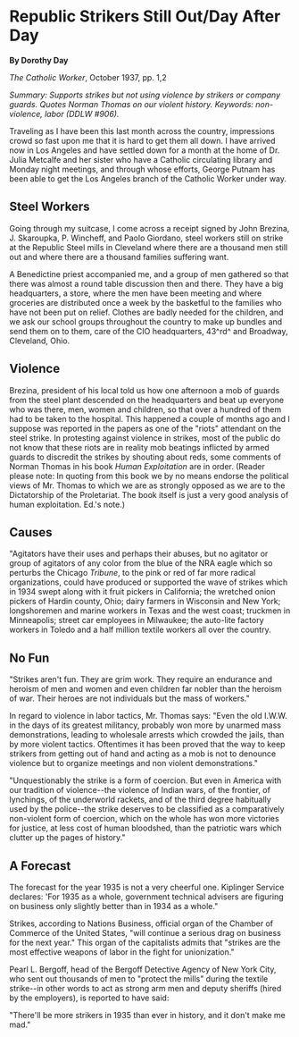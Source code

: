 Republic Strikers Still Out/Day After Day
=========================================

**By Dorothy Day**

*The Catholic Worker*, October 1937, pp. 1,2

*Summary: Supports strikes but not using violence by strikers or company
guards. Quotes Norman Thomas on our violent history. Keywords:
non-violence, labor (DDLW \#906).*

Traveling as I have been this last month across the country, impressions
crowd so fast upon me that it is hard to get them all down. I have
arrived now in Los Angeles and have settled down for a month at the home
of Dr. Julia Metcalfe and her sister who have a Catholic circulating
library and Monday night meetings, and through whose efforts, George
Putnam has been able to get the Los Angeles branch of the Catholic
Worker under way.

Steel Workers
-------------

Going through my suitcase, I come across a receipt signed by John
Brezina, J. Skaroupka, P. Wincheff, and Paolo Giordano, steel workers
still on strike at the Republic Steel mills in Cleveland where there are
a thousand men still out and where there are a thousand families
suffering want.

A Benedictine priest accompanied me, and a group of men gathered so that
there was almost a round table discussion then and there. They have a
big headquarters, a store, where the men have been meeting and where
groceries are distributed once a week by the basketful to the families
who have not been put on relief. Clothes are badly needed for the
children, and we ask our school groups throughout the country to make up
bundles and send them on to them, care of the CIO headquarters, 43^rd^
and Broadway, Cleveland, Ohio.

Violence
--------

Brezina, president of his local told us how one afternoon a mob of
guards from the steel plant descended on the headquarters and beat up
everyone who was there, men, women and children, so that over a hundred
of them had to be taken to the hospital. This happened a couple of
months ago and I suppose was reported in the papers as one of the
"riots" attendant on the steel strike. In protesting against violence in
strikes, most of the public do not know that these riots are in reality
mob beatings inflicted by armed guards to discredit the strikes by
shouting about reds, some comments of Norman Thomas in his book *Human
Exploitation* are in order. (Reader please note: In quoting from this
book we by no means endorse the political views of Mr. Thomas to which
we are as strongly opposed as we are to the Dictatorship of the
Proletariat. The book itself is just a very good analysis of human
exploitation. Ed.'s note.)

Causes
------

"Agitators have their uses and perhaps their abuses, but no agitator or
group of agitators of any color from the blue of the NRA eagle which so
perturbs the Chicago *Tribune*, to the pink or red of far more radical
organizations, could have produced or supported the wave of strikes
which in 1934 swept along with it fruit pickers in California; the
wretched onion pickers of Hardin county, Ohio; dairy farmers in
Wisconsin and New York; longshoremen and marine workers in Texas and the
west coast; truckmen in Minneapolis; street car employees in Milwaukee;
the auto-lite factory workers in Toledo and a half million textile
workers all over the country.

No Fun
------

"Strikes aren't fun. They are grim work. They require an endurance and
heroism of men and women and even children far nobler than the heroism
of war. Their heroes are not individuals but the mass of workers."

In regard to violence in labor tactics, Mr. Thomas says: "Even the old
I.W.W. in the days of its greatest militancy, probably won more by
unarmed mass demonstrations, leading to wholesale arrests which crowded
the jails, than by more violent tactics. Oftentimes it has been proved
that the way to keep strikers from getting out of hand and acting as a
mob is not to denounce violence but to organize meetings and non violent
demonstrations."

"Unquestionably the strike is a form of coercion. But even in America
with our tradition of violence--the violence of Indian wars, of the
frontier, of lynchings, of the underworld rackets, and of the third
degree habitually used by the police--the strike deserves to be
classified as a comparatively non-violent form of coercion, which on the
whole has won more victories for justice, at less cost of human
bloodshed, than the patriotic wars which clutter up the pages of
history."

A Forecast
----------

The forecast for the year 1935 is not a very cheerful one. Kiplinger
Service declares: 'For 1935 as a whole, government technical advisers
are figuring on business only slightly better than in 1934 as a whole."

Strikes, according to Nations Business, official organ of the Chamber of
Commerce of the United States, "will continue a serious drag on business
for the next year." This organ of the capitalists admits that "strikes
are the most effective weapons of labor in the fight for unionization."

Pearl L. Bergoff, head of the Bergoff Detective Agency of New York City,
who sent out thousands of men to "protect the mills" during the textile
strike--in other words to act as strong arm men and deputy sheriffs
(hired by the employers), is reported to have said:

"There'll be more strikers in 1935 than ever in history, and it don't
make me mad."
